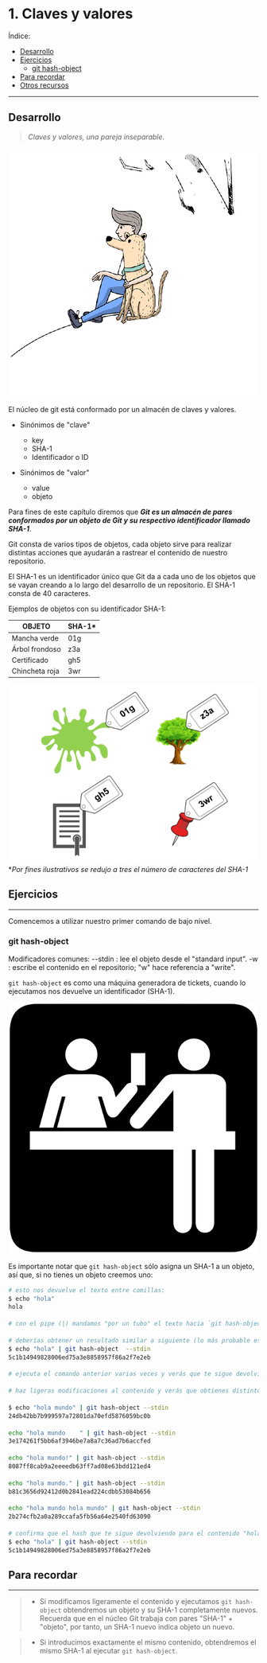# 1. Claves y valores

Índice:

- [Desarrollo](2_claves_y_valores.md#desarrollo)
- [Ejercicios](2_claves_y_valores.md#ejercicios)
	- [git hash-object](2_claves_y_valores.md#git-hash-object)
- [Para recordar](2_claves_y_valores.md#para-recordar)
- [Otros recursos](2_claves_y_valores.md#recursos)


----


## Desarrollo

 > _Claves y valores, una pareja inseparable_.
 
![alt](imagenes/claves_y_valores.png) 

El núcleo de git está conformado por un almacén de claves y valores.

- Sinónimos de "clave"
	- key
	- SHA-1
	- Identificador o ID

- Sinónimos de "valor"
	- value 
	- objeto
	

Para fines de este capítulo diremos que **_Git es un almacén de pares conformados por un objeto de Git y su respectivo identificador llamado SHA-1_**. 

Git consta de varios tipos de objetos, cada objeto sirve para realizar distintas acciones que ayudarán a rastrear el contenido de nuestro repositorio.

El SHA-1 es un identificador único que Git da a cada uno de los objetos que se vayan creando a lo largo del desarrollo de un repositorio. El SHA-1 consta de 40 caracteres.

Ejemplos de objetos con su identificador SHA-1:

| OBJETO | SHA-1* |
| ---- | ---- |
| Mancha verde | 01g |
| Árbol frondoso| z3a |
| Certificado | gh5 |
| Chincheta roja | 3wr 





![alt](imagenes/sha-1.png) 
*_Por fines ilustrativos se redujo a tres el número de caracteres del SHA-1_

## Ejercicios
----

Comencemos a utilizar nuestro primer comando de bajo nivel.

### git hash-object

Modificadores comunes:
	--stdin : lee el objeto desde el "standard input".
	-w : escribe el contenido en el repositorio; "w" hace referencia a "write".
 
 `git hash-object` es como una máquina generadora de tickets, cuando lo ejecutamos nos devuelve un identificador (SHA-1).
 
 ![alt](imagenes/dame_un_ticket.png) 
 
 Es importante notar que `git hash-object` sólo asigna un SHA-1 a un objeto, así que, si no tienes un objeto creemos uno:
 
```bash 
# esto nos devuelve el texto entre comillas:
$ echo "hola"
hola

# con el pipe (|) mandamos "por un tubo" el texto hacia `git hash-object` para que lo convierta en un objeto y le asigne un SHA-1.

# deberías obtener un resultado similar a siguiente (lo más probable es que el SHA-1 que te asigne Git sea diferente pero debe tener 40 caracteres)
$ echo "hola" | git hash-object  --stdin
5c1b14949828006ed75a3e8858957f86a2f7e2eb

# ejecuta el comando anterior varias veces y verás que te sigue devolviendo el mismo SHA-1.

# haz ligeras modificaciones al contenido y verás que obtienes distintos SHA-1 por más ligera que sea la modificación que hagas:

$ echo "hola mundo" | git hash-object --stdin
24db42bb7b999597a72801da70efd5876059bc0b

echo "hola mundo    " | git hash-object --stdin
3e174261f5bb6af3946be7a8a7c36ad7b6accfed

echo "hola mundo!" | git hash-object --stdin
8087ff8cab9a2eeeedb63ff7ad08e63bdd121ed4

echo "hola mundo." | git hash-object --stdin
b81c3656d92412d0b2841ead224cdbb53084b656

echo "hola mundo hola mundo" | git hash-object --stdin
2b274cfb2a0a289ccafa5fb56a64e2540fd63090

# confirma que el hash que te sigue devolviendo para el contenido "hola" sigue siendo el mismo:
$ echo "hola" | git hash-object --stdin
5c1b14949828006ed75a3e8858957f86a2f7e2eb

```

## Para recordar
---
> - Si modificamos ligeramente el contenido y ejecutamos `git hash-object` obtendremos un objeto y su SHA-1 completamente nuevos.
Recuerda que en el núcleo Git trabaja con pares "SHA-1" + "objeto", por tanto, un SHA-1 nuevo indica objeto un nuevo.

> - Si introducimos exactamente el mismo contenido, obtendremos el mismo SHA-1 al ejecutar  `git hash-object`.





